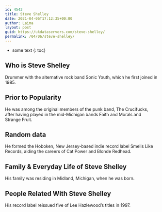 ```yaml
---
id: 4543
title: Steve Shelley
date: 2021-04-06T17:12:35+00:00
author: Laima
layout: post
guid: https://ukdataservers.com/steve-shelley/
permalink: /04/06/steve-shelley/
---
```


* some text
{: toc}


## Who is Steve Shelley
                  
                  
                  
Drummer with the alternative rock band Sonic Youth, which he first joined in 1985.
                  
              
            
              
            
                
                
                
## Prior to Popularity
                  
                  
                  
He was among the original members of the punk band, The Crucifucks, after having played in the mid-Michigan bands Faith and Morals and Strange Fruit.
                  
              
            
              
            
                
                
                
## Random data
                  
                  
                  
He formed the Hoboken, New Jersey-based indie record label Smells Like Records, aiding the careers of Cat Power and Blonde Redhead.
                  
              
            
              
            
                
                
                
## Family & Everyday Life of Steve Shelley
                  
                  
                  
His family was residing in Midland, Michigan, when he was born.
                  
              
            
              
            
                
                
                
## People Related With Steve Shelley
                  
                  
                  
His record label reissued five of Lee Hazlewood&#8217;s titles in 1997.
                  
              
            
              
            
                
              
            
              
              
            
            
              
            
          
          
          